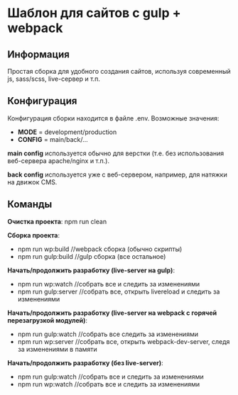 Шаблон для сайтов с gulp + webpack
=============================
Информация 
-----------------------------------
Простая сборка для удобного создания сайтов, используя современный js, sass/scss, live-сервер и т.п. 

Конфигурация
-----------------------------------
Конфигурация сборки находится в файле .env.
Возможные значения:
- **MODE** = development/production
- **CONFIG** = main/back/...

**main config** используется обычно для верстки (т.е. без использования веб-сервера apache/nginx и т.п.).

**back config** используется уже с веб-сервером, например, для натяжки на движок CMS. 

Команды
-----------------------------------
**Очистка проекта**: npm run clean

**Сборка проекта**:
* npm run wp:build //webpack сборка (обычно скрипты)
* npm run gulp:build //gulp сборка (все остальное)

**Начать/продолжить разработку (live-server на gulp)**:
* npm run wp:watch //собрать все и следить за изменениями
* npm run gulp:server //собрать все, открыть livereload и следить за изменениями

**Начать/продолжить разработку (live-server на webpack с горячей перезагрузкой модулей)**:
* npm run gulp:watch //собрать все следить за изменениями
* npm run wp:server //собрать все, открыть webpack-dev-server, следя за изменениями в памяти

**Начать/продолжить разработку (без live-server)**:
* npm run gulp:watch //собрать все и следить за изменениями
* npm run wp:watch //собрать все и следить за изменениями
